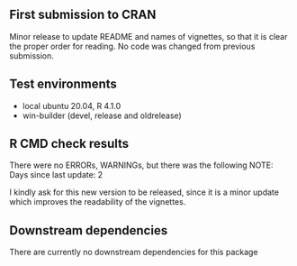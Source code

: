 ## First submission to CRAN

Minor release to update README and names of vignettes, so that it is clear the proper order for reading. No code was changed from previous submission.

## Test environments
* local ubuntu 20.04, R 4.1.0
* win-builder (devel, release and oldrelease)

## R CMD check results
There were no ERRORs, WARNINGs, but there was the following NOTE: Days since last update: 2


I kindly ask for this new version to be released, since it is a minor update which improves the readability of the vignettes.

## Downstream dependencies
There are currently no downstream dependencies for this package
